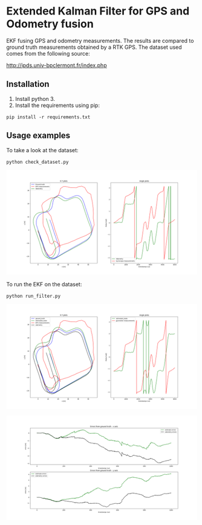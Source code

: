 # Extended Kalman Filter for GPS and Odometry fusion

EKF fusing GPS and odometry measurements. The results are compared to ground truth measurements obtained by a RTK GPS.
The dataset used comes from the following source:

http://ipds.univ-bpclermont.fr/index.php

## Installation

1. Install python 3.
2. Install the requirements using pip:
```
pip install -r requirements.txt
```
##

## Usage examples

To take a look at the dataset:

```
python check_dataset.py
```

![Image: check dataset results](./check_dataset.png)


To run the EKF on the dataset:

```
python run_filter.py
```

![Image: run filter results](./run_filter_results.png)

![Image: run filter errors](./run_filter_errors.png)

